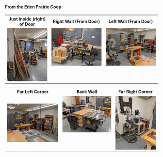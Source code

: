 #### From the Eden Prairie Coop

<table>
  <tr>
    <th>Just Inside (right)  of Door</td>
    <th>Right Wall (From Door)</td>
    <th>Left Wall (From Door)</td>
  </tr>
  <tr>
      <td valign="top">
      <a href="./EP-Shop-1.jpg">
      <img src="./Thumbnails/EP-Shop-1-T.jpg">
      </a>
      </td>
      <td valign="top">
      <a href="./EP-Shop-2.jpg">
      <img src="./Thumbnails/EP-Shop-2-T.jpg">
      </a>
      </td>
      <td valign="top">
      <a href="./EP-Shop-3.jpg">
      <img src="./Thumbnails/EP-Shop-3-T.jpg">
      </a>
      </td>
  </tr>
 </table>


<table>
  <tr>
    <th>Far Left Corner</td>
    <th>Back Wall</td>
    <th>Far Right Corner</td>
  </tr>
  <tr>
      <td valign="top.>
      <a href="./EP-Shop-4.jpg">
      <img src="./Thumbnails/EP-Shop-4-T.jpg">
      </a>
      </td>
      <td valign="top">
      <a href="./EP-Shop-5.jpg">
      <img src="./Thumbnails/EP-Shop-5-T.jpg">
      </a>
      </td>
      <td valign="top">
      <a href="./EP-Shop-6.jpg">
      <img src="./Thumbnails/EP-Shop-6-T.jpg">
      </a>
      </td>
  </tr>
 </table>
 
